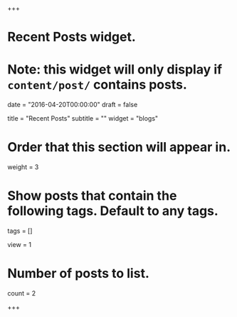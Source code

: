 +++
# Recent Posts widget.
# Note: this widget will only display if `content/post/` contains posts.

date = "2016-04-20T00:00:00"
draft = false

title = "Recent Posts"
subtitle = ""
widget = "blogs"

# Order that this section will appear in.
weight = 3

# Show posts that contain the following tags. Default to any tags.
tags = []

view = 1

# Number of posts to list.
count = 2

+++

